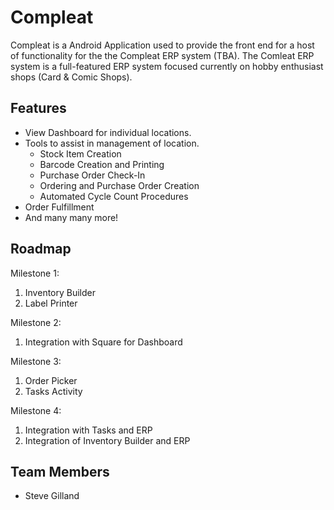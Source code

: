 # Compleat
Compleat is a Android Application used to provide the front end for a host of functionality for the the Compleat ERP system (TBA). The Comleat ERP system is a full-featured ERP system focused currently on hobby enthusiast shops (Card & Comic Shops).

## Features
* View Dashboard for individual locations.
* Tools to assist in management of location.
	* Stock Item Creation
	* Barcode Creation and Printing
	* Purchase Order Check-In
	* Ordering and Purchase Order Creation
	* Automated Cycle Count Procedures
* Order Fulfillment
* And many many more!

## Roadmap
Milestone 1:
1. Inventory Builder
2. Label Printer

Milestone 2:
1. Integration with Square for Dashboard

Milestone 3:
1. Order Picker
2. Tasks Activity

Milestone 4:
1. Integration with Tasks and ERP
2. Integration of Inventory Builder and ERP

## Team Members
* Steve Gilland